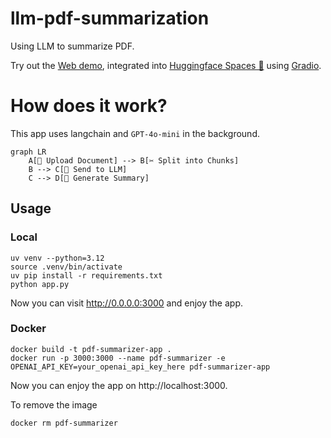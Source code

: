 # llm-pdf-summarization
Using LLM to summarize PDF. 

Try out the [Web demo](https://huggingface.co/spaces/hermanda/pdf-summarizer), integrated into [Huggingface Spaces 🤗](https://huggingface.co/spaces) using [Gradio](https://github.com/gradio-app/gradio). 

# How does it work?
This app uses langchain and `GPT-4o-mini` in the background.
```mermaid
graph LR
    A[📄 Upload Document] --> B[✂️ Split into Chunks]
    B --> C[🤖 Send to LLM]
    C --> D[📝 Generate Summary]
```

## Usage

### Local
```
uv venv --python=3.12
source .venv/bin/activate
uv pip install -r requirements.txt
python app.py
```
Now you can visit http://0.0.0.0:3000 and enjoy the app.

### Docker
```
docker build -t pdf-summarizer-app .
docker run -p 3000:3000 --name pdf-summarizer -e OPENAI_API_KEY=your_openai_api_key_here pdf-summarizer-app
```
Now you can enjoy the app on http://localhost:3000. 

To remove the image
```
docker rm pdf-summarizer
```
